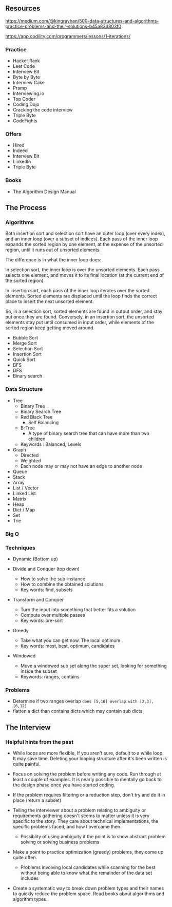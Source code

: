 

## Resources
https://medium.com/@kingrayhan/500-data-structures-and-algorithms-practice-problems-and-their-solutions-b45a83d803f0

https://app.codility.com/programmers/lessons/1-iterations/

### Practice
- Hacker Rank
- Leet Code
- Interview Bit
- Byte by Byte
- Interview Cake
- Pramp
- Interviewing.io
- Top Coder
- Coding Dojo
- Cracking the code interview
- Triple Byte
- CodeFights

### Offers
- Hired
- Indeed
- Interview Bit
- LinkedIn
- Triple Byte

### Books
- The Algorithm Design Manual

## The Process

### Algorithms

Both insertion sort and selection sort have an outer loop (over every index), and an inner loop (over a subset of indices). Each pass of the inner loop expands the sorted region by one element, at the expense of the unsorted region, until it runs out of unsorted elements.

The difference is in what the inner loop does:

In selection sort, the inner loop is over the unsorted elements. Each pass selects one element, and moves it to its final location (at the current end of the sorted region).

In insertion sort, each pass of the inner loop iterates over the sorted elements. Sorted elements are displaced until the loop finds the correct place to insert the next unsorted element.

So, in a selection sort, sorted elements are found in output order, and stay put once they are found. Conversely, in an insertion sort, the unsorted elements stay put until consumed in input order, while elements of the sorted region keep getting moved around.

- Bubble Sort
- Merge Sort
- Selection Sort
- Insertion Sort
- Quick Sort
- BFS 
- DFS
- Binary search

### Data Structure
- Tree
  - Binary Tree
  - Binary Search Tree 
  - Red Black Tree
    - Self Balancing 
  - B-Tree
    - A type of binary search tree that can have more than two children 
  - Keywords : Balanced, Levels 
- Graph
  - Directed
  - Weighted
  - Each node may or may not have an edge to another node 
- Queue
- Stack
- Array
- List / Vector
- Linked List
- Matrix
- Heap
- Dict / Map
- Set
- Trie 

### Big O

### Techniques

- Dynamic (Bottom up)
  
- Divide and Conquer (top down)
  - How to solve the sub-instance
  - How to combine the obtained solutions
  - Key words: find, subsets

- Transform and Conquer 
  - Turn the input into something that better fits a solution
  - Compute over multiple passes
  - Key words: pre-sort
  
- Greedy 
  - Take what you can get now. The local optimum 
  - Key words: most, best, optimum, candidates 
  
- Windowed 
  - Move a windowed sub set along the super set, looking for something inside the subset 
  - Keywords: ranges, contains
  
### Problems
 - Determine if two ranges overlap `does [5,10] overlap with [2,3], [6,12]`
 - flatten a dict than contains dicts which may contain sub dicts 

## The Interview

### Helpful hints from the past

- While loops are more flexible, If you aren't sure, default to a while loop. It may save time. Deleting your looping structure after it's been written is quite painful. 

- Focus on solving the problem before writing any code. Run through at least a couple of examples. It is nearly possible to mentally go back to the design phase once you have started coding.

- If the problem requires filtering or a reduction step, don't try and do it in place (return a subset) 

- Telling the interviewer about a problem relating to ambiguity or requirements gathering doesn't seems to matter unless it is very specific to the story. They care about technical implementations, the specific problems faced, and how I overcame then. 
  - Possiblity of using ambiguity if the point is to show abstract problem solving or solving business problems
  
- Make a point to practice optimization (greedy) problems, they come up quite often. 
  - Problems involving local candidates while scanning for the best without being able to know what the remainder of the data set includes
  
- Create a systematic way to break down problem types and their names to quickly reduce the problem space. Read books about algorithms and algorithm types. 


